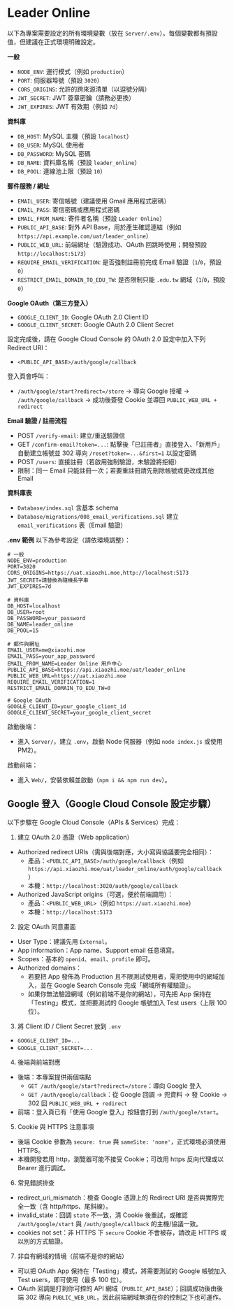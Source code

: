 # Leader Online

以下為專案需要設定的所有環境變數（放在 `Server/.env`）。每個變數都有預設值，但建議在正式環境明確設定。

**一般**
- `NODE_ENV`: 運行模式（例如 `production`）
- `PORT`: 伺服器埠號（預設 `3020`）
- `CORS_ORIGINS`: 允許的跨來源清單（以逗號分隔）
- `JWT_SECRET`: JWT 簽章密鑰（請務必更換）
- `JWT_EXPIRES`: JWT 有效期（例如 `7d`）

**資料庫**
- `DB_HOST`: MySQL 主機（預設 `localhost`）
- `DB_USER`: MySQL 使用者
- `DB_PASSWORD`: MySQL 密碼
- `DB_NAME`: 資料庫名稱（預設 `leader_online`）
- `DB_POOL`: 連線池上限（預設 `10`）

**郵件服務 / 網址**
- `EMAIL_USER`: 寄信帳號（建議使用 Gmail 應用程式密碼）
- `EMAIL_PASS`: 寄信密碼或應用程式密碼
- `EMAIL_FROM_NAME`: 寄件者名稱（預設 `Leader Online`）
- `PUBLIC_API_BASE`: 對外 API Base，用於產生確認連結（例如 `https://api.example.com/uat/leader_online`）
- `PUBLIC_WEB_URL`: 前端網址（驗證成功、OAuth 回跳時使用；開發預設 `http://localhost:5173`）
- `REQUIRE_EMAIL_VERIFICATION`: 是否強制註冊前完成 Email 驗證（`1`/`0`，預設 `0`）
- `RESTRICT_EMAIL_DOMAIN_TO_EDU_TW`: 是否限制只能 `.edu.tw` 網域（`1`/`0`，預設 `0`）

**Google OAuth（第三方登入）**
- `GOOGLE_CLIENT_ID`: Google OAuth 2.0 Client ID
- `GOOGLE_CLIENT_SECRET`: Google OAuth 2.0 Client Secret

設定完成後，請在 Google Cloud Console 的 OAuth 2.0 設定中加入下列 Redirect URI：
- `<PUBLIC_API_BASE>/auth/google/callback`

登入頁會呼叫：
- `/auth/google/start?redirect=/store` → 導向 Google 授權 → `/auth/google/callback` → 成功後簽發 Cookie 並導回 `PUBLIC_WEB_URL + redirect`

**Email 驗證 / 註冊流程**
- POST `/verify-email`: 建立/重送驗證信
- GET `/confirm-email?token=...`: 點擊後「已註冊者」直接登入、「新用戶」自動建立帳號並 302 導向 `/reset?token=...&first=1` 以設定密碼
- POST `/users`: 直接註冊（若啟用強制驗證，未驗證將拒絕）
- 限制：同一 Email 只能註冊一次；若要重註冊請先刪除帳號或更改成其他 Email

**資料庫表**
- `Database/index.sql` 含基本 schema
- `Database/migrations/008_email_verifications.sql` 建立 `email_verifications` 表（Email 驗證）

**.env 範例**
以下為參考設定（請依環境調整）：

```
# 一般
NODE_ENV=production
PORT=3020
CORS_ORIGINS=https://uat.xiaozhi.moe,http://localhost:5173
JWT_SECRET=請替換為隨機長字串
JWT_EXPIRES=7d

# 資料庫
DB_HOST=localhost
DB_USER=root
DB_PASSWORD=your_password
DB_NAME=leader_online
DB_POOL=15

# 郵件與網址
EMAIL_USER=me@xiaozhi.moe
EMAIL_PASS=your_app_password
EMAIL_FROM_NAME=Leader Online 用戶中心
PUBLIC_API_BASE=https://api.xiaozhi.moe/uat/leader_online
PUBLIC_WEB_URL=https://uat.xiaozhi.moe
REQUIRE_EMAIL_VERIFICATION=1
RESTRICT_EMAIL_DOMAIN_TO_EDU_TW=0

# Google OAuth
GOOGLE_CLIENT_ID=your_google_client_id
GOOGLE_CLIENT_SECRET=your_google_client_secret
```

啟動後端：
- 進入 `Server/`，建立 `.env`，啟動 Node 伺服器（例如 `node index.js` 或使用 PM2）。

啟動前端：
- 進入 `Web/`，安裝依賴並啟動（`npm i && npm run dev`）。

## Google 登入（Google Cloud Console 設定步驟）

以下步驟在 Google Cloud Console（APIs & Services）完成：

1) 建立 OAuth 2.0 憑證（Web application）
- Authorized redirect URIs（需與後端對應，大小寫與協議要完全相同）：
  - 產品：`<PUBLIC_API_BASE>/auth/google/callback`（例如 `https://api.xiaozhi.moe/uat/leader_online/auth/google/callback`）
  - 本機：`http://localhost:3020/auth/google/callback`
- Authorized JavaScript origins（可選，便於前端調用）：
  - 產品：`<PUBLIC_WEB_URL>`（例如 `https://uat.xiaozhi.moe`）
  - 本機：`http://localhost:5173`

2) 設定 OAuth 同意畫面
- User Type：建議先用 `External`。
- App information：App name、Support email 任意填寫。
- Scopes：基本的 `openid`、`email`、`profile` 即可。
- Authorized domains：
  - 若要把 App 發佈為 Production 且不限測試使用者，需把使用中的網域加入，並在 Google Search Console 完成「網域所有權驗證」。
  - 如果你無法驗證網域（例如前端不是你的網站），可先把 App 保持在「Testing」模式，並把要測試的 Google 帳號加入 Test users（上限 100 位）。

3) 將 Client ID / Client Secret 放到 `.env`
- `GOOGLE_CLIENT_ID=...`
- `GOOGLE_CLIENT_SECRET=...`

4) 後端與前端對應
- 後端：本專案提供兩個端點
  - `GET /auth/google/start?redirect=/store`：導向 Google 登入
  - `GET /auth/google/callback`：從 Google 回調 → 兜資料 → 發 Cookie → 302 回 `PUBLIC_WEB_URL + redirect`
- 前端：登入頁已有「使用 Google 登入」按鈕會打到 `/auth/google/start`。

5) Cookie 與 HTTPS 注意事項
- 後端 Cookie 參數為 `secure: true` 與 `sameSite: 'none'`，正式環境必須使用 HTTPS。
- 本機開發若用 http，瀏覽器可能不接受 Cookie；可改用 https 反向代理或以 Bearer 進行調試。

6) 常見錯誤排查
- redirect_uri_mismatch：檢查 Google 憑證上的 Redirect URI 是否與實際完全一致（含 http/https、尾斜線）。
- invalid_state：回調 `state` 不一致，清 Cookie 後重試，或確認 `/auth/google/start` 與 `/auth/google/callback` 的主機/協議一致。
- cookies not set：非 HTTPS 下 `secure` Cookie 不會被存，請改走 HTTPS 或以別的方式驗證。

7) 非自有網域的情境（前端不是你的網站）
- 可以把 OAuth App 保持在「Testing」模式，將需要測試的 Google 帳號加入 Test users，即可使用（最多 100 位）。
- OAuth 回調是打到你可控的 API 網域（`PUBLIC_API_BASE`）；回調成功後由後端 302 導向 `PUBLIC_WEB_URL`，因此前端網域無須在你的控制之下也可運作。
